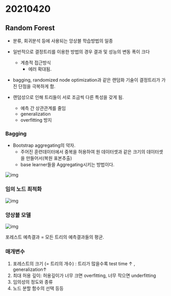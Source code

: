 # 20210420



## Random Forest

- 분류, 회귀분석 등에 사용되는 앙상블 학습방법의 일종

- 일반적으로 결정트리를 이용한 방법의 경우 결과 및 성능의 변동 폭이 크다
  - 계층적 접근방식
    - 에러 확대됨.
- bagging, randomized node optimization과 같은 랜덤화 기술이 결정트리가 가진 단점을 극복하게 함.



- 랜덤성으로 인해 트리들이 서로 조금씩 다른 특성을 갖게 됨.
  - 예측 간 상관관계를 줄임
  - generalization
  - overfitting 방지

### Bagging

- Bootstrap aggregating의 약자.
  - 주어진 훈련데이터에서 중복을 허용하여 원 데이터셋과 같은 크기의 데이터셋을 만들어서(복원 표본추출)
  - base learner들을 Aggregating시키는 방법이다.

![img](https://upload.wikimedia.org/wikipedia/commons/thumb/3/36/%EB%9E%9C%EB%8D%A4%ED%8F%AC%EB%A0%88%EC%8A%A4%ED%8A%B8_%ED%95%99%EC%8A%B5%EA%B3%BC%EC%A0%95_%EB%B0%B0%EA%B9%85.png/1024px-%EB%9E%9C%EB%8D%A4%ED%8F%AC%EB%A0%88%EC%8A%A4%ED%8A%B8_%ED%95%99%EC%8A%B5%EA%B3%BC%EC%A0%95_%EB%B0%B0%EA%B9%85.png)

### 임의 노드 최적화

![img](https://upload.wikimedia.org/wikipedia/commons/8/8b/RF_training_RNO.png)



### 앙상블 모델

![img](https://upload.wikimedia.org/wikipedia/commons/c/c7/Randomforests_ensemble.gif)

포레스트 예측결과 = 모든 트리의 예측결과들의 평균.

### 매개변수

1. 포레스트의 크기 (= 트리의 개수) : 트리가 많을수록 test time ↑ , generalization↑
2. 최대 허용 깊이: 허용깊이가 너무 크면 overfitting, 너무 작으면 underfitting
3. 임의성의 정도와 종류
4. 노드 분할 함수의 선택 등등



